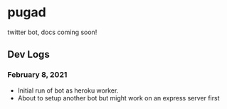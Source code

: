 # pugad
twitter bot, docs coming soon!

## Dev Logs

### February 8, 2021
- Initial run of bot as heroku worker.
- About to setup another bot but might work on an express server first

